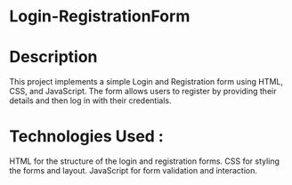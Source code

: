 # Login-RegistrationForm
# Description
This project implements a simple Login and Registration form using HTML, CSS, and JavaScript. The form allows users to register by providing their details and then log in with their credentials.
# Technologies Used :

HTML for the structure of the login and registration forms.
CSS for styling the forms and layout.
JavaScript for form validation and interaction.
